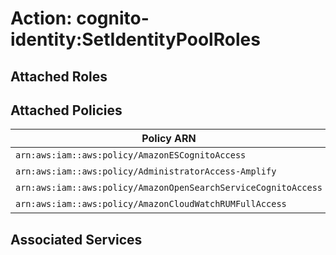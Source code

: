 # Action: cognito-identity:SetIdentityPoolRoles

## Attached Roles

## Attached Policies

| Policy ARN | Policy Name |
|------------|-------------|
| `arn:aws:iam::aws:policy/AmazonESCognitoAccess` | [AmazonESCognitoAccess](../policies.md#amazonescognitoaccess) |
| `arn:aws:iam::aws:policy/AdministratorAccess-Amplify` | [AdministratorAccess-Amplify](../policies.md#administratoraccess-amplify) |
| `arn:aws:iam::aws:policy/AmazonOpenSearchServiceCognitoAccess` | [AmazonOpenSearchServiceCognitoAccess](../policies.md#amazonopensearchservicecognitoaccess) |
| `arn:aws:iam::aws:policy/AmazonCloudWatchRUMFullAccess` | [AmazonCloudWatchRUMFullAccess](../policies.md#amazoncloudwatchrumfullaccess) |

## Associated Services

